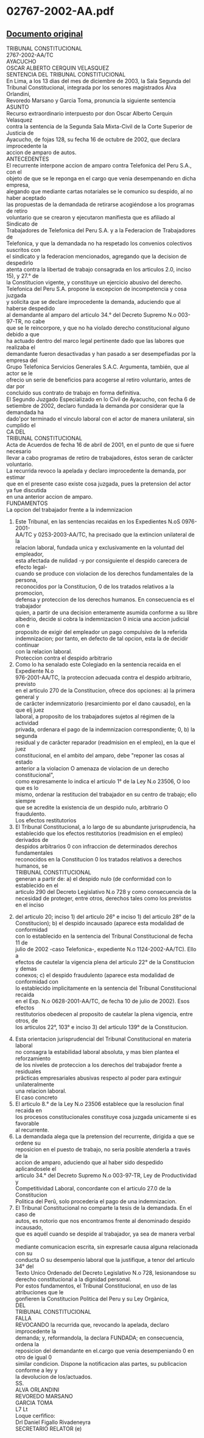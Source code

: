 
02767-2002-AA.pdf
=================
  
[Documento original](https://tc.gob.pe/jurisprudencia/2003/02767-2002-AA.pdf)  
---  
TRIBUNAL CONSTITUCIONAL  
2767-2002-AA/TC  
AYACUCHO  
OSCAR ALBERTO CERQUIN VELASQUEZ  
SENTENCIA DEL TRIBUNAL CONSTITUCIONAL  
En Lima, a los 13 dias del mes de diciembre de 2003, la Sala Segunda del  
Tribunal Constitucional, integrada por los senores magistrados Alva Orlandini,  
Revoredo Marsano y Garcia Toma, pronuncia la siguiente sentencia  
ASUNTO  
Recurso extraordinario interpuesto por don Oscar Alberto Cerquin Velasquez  
contra la sentencia de la Segunda Sala Mixta-Civil de la Corte Superior de Justicia de  
Ayacucho, de fojas 128, su fecha 16 de octubre de 2002, que declara improcedente la  
accion de amparo de autos.  
ANTECEDENTES  
El recurrente interpone accion de amparo contra Telefonica del Peru S.A., con el  
objeto de que se le reponga en el cargo que venia desempenando en dicha empresa,  
alegando que mediante cartas notariales se le comunico su despido, al no haber aceptado  
las propuestas de la demandada de retirarse acogiéndose a los programas de retiro  
voluntario que se crearon y ejecutaron manifiesta que es afiliado al Sindicato de  
Trabajadores de Telefonica del Peru S.A. y a la Federacion de Trabajadores de  
Telefonica, y que la demandada no ha respetado los convenios colectivos suscritos con  
el sindicato y la federacion mencionados, agregando que la decision de despedirlo  
atenta contra la libertad de trabajo consagrada en los articulos 2.0, inciso 15), y 27.° de  
la Constitucion vigente, y constituye un ejercicio abusivo del derecho.  
Telefonica del Peru S.A. propone la excepcion de incompetencia y cosa juzgada  
y solicita que se declare improcedente la demanda, aduciendo que al haberse despedido  
al demandante al amparo del articulo 34.° del Decreto Supremo N.o 003-97-TR, no cabe  
que se le reincorpore, y que no ha violado derecho constitucional alguno debido a que  
ha actuado dentro del marco legal pertinente dado que las labores que realizaba el  
demandante fueron desactivadas y han pasado a ser desempefiadas por la empresa del  
Grupo Telefonica Servicios Generales S.A.C. Argumenta, también, que al actor se le  
ofrecio un serie de beneficios para acogerse al retiro voluntario, antes de dar por  
concluido sus contrato de trabajo en forma definitiva.  
El Segundo Juzgado Especializado en lo Civil de Ayacucho, con fecha 6 de  
setiembre de 2002, declaro fundada la demanda por considerar que la demandada ha  
dado'por terminado el vinculo laboral con el actor de manera unilateral, sin cumplido el  
CA DEL  
TRIBUNAL CONSTITUCIONAL  
Acta de Acuerdos de fecha 16 de abril de 2001, en el punto de que si fuere necesario  
llevar a cabo programas de retiro de trabajadores, éstos seran de carâcter voluntario.  
La recurrida revoco la apelada y declaro improcedente la demanda, por estimar  
que en el presente caso existe cosa juzgada, pues la pretension del actor ya fue discutida  
en una anterior accion de amparo.  
FUNDAMENTOS  
La opcion del trabajador frente a la indemnizacion  
1. Este Tribunal, en las sentencias recaidas en los Expedientes N.oS 0976-2001-  
AA/TC y 0253-2003-AA/TC, ha precisado que la extincion unilateral de la  
relacion laboral, fundada unica y exclusivamente en la voluntad del empleador,  
esta afectada de nulidad -y por consiguiente el despido carecera de efecto legal-  
cuando se produce con violacion de los derechos fundamentales de la persona,  
reconocidos por la Constitucion, 0 de los tratados relativos a la promocion,  
defensa y proteccion de los derechos humanos. En consecuencia es el trabajador  
quien, a partir de una decision enteramente asumida conforme a su libre  
albedrio, decide si cobra la indemnizacion 0 inicia una accion judicial con e  
proposito de exigir del empleador un pago compulsivo de la referida  
indemnizacion; por tanto, en defecto de tal opcion, esta la de decidir continuar  
con la relacion laboral.  
Proteccion contra el despido arbitrario  
2. Como lo ha senalado este Colegiado en la sentencia recaida en el Expediente N.o  
976-2001-AA/TC, la proteccion adecuada contra el despido arbitrario, previsto  
en el articulo 270 de la Constitucion, ofrece dos opciones: a) la primera general y  
de carâcter indemnizatorio (resarcimiento por el dano causado), en la que elj juez  
laboral, a proposito de los trabajadores sujetos al régimen de la actividad  
privada, ordenara el pago de la indemnizacion correspondiente; 0, b) la segunda  
residual y de carâcter reparador (readmision en el empleo), en la que el juez  
constitucional, en el ambito del amparo, debe "reponer las cosas al estado  
anterior a la violacion O amenaza de violacion de un derecho constitucional",  
como expresamente lo indica el articulo 1° de la Ley N.o 23506, O loo que es lo  
mismo, ordenar la restitucion del trabajador en su centro de trabajo; ello siempre  
que se acredite la existencia de un despido nulo, arbitrario O fraudulento.  
Los efectos restitutorios  
3. El Tribunal Constitucional, a lo largo de su abundante jurisprudencia, ha  
establecido que los efectos restitutorios (readmision en el empleo) derivados de  
despidos arbitrarios 0 con infraccion de determinados derechos fundamentales  
reconocidos en la Constitucion 0 los tratados relativos a derechos humanos, se  
TRIBUNAL CONSTITUCIONAL  
generan a partir de: a) el despido nulo (de conformidad con lo establecido en el  
articulo 290 del Decreto Legislativo N.o 728 y como consecuencia de la  
necesidad de proteger, entre otros, derechos tales como los previstos en el inciso  
2) del articulo 20; inciso 1) del articulo 26° e inciso 1) del articulo 28° de la  
Constitucion); b) el despido incausado (aparece esta modalidad de conformidad  
con lo establecido en la sentencia del Tribunal Constitucional de fecha 11 de  
julio de 2002 -caso Telefonica-, expediente N.o 1124-2002-AA/TC). Ello a  
efectos de cautelar la vigencia plena del articulo 22° de la Constitucion y demas  
conexos; c) el despido fraudulento (aparece esta modalidad de conformidad con  
lo establecido implicitamente en la sentencia del Tribunal Constitucional recaida  
en el Exp. N.o 0628-2001-AA/TC, de fecha 10 de julio de 2002). Esos efectos  
restitutorios obedecen al proposito de cautelar la plena vigencia, entre otros, de  
los articulos 22°, 103° e inciso 3) del articulo 139° de la Constitucion.  
4. Esta orientacion jurisprudencial del Tribunal Constitucional en materia laboral  
no consagra la estabilidad laboral absoluta, y mas bien plantea el reforzamiento  
de los niveles de proteccion a los derechos del trabajador frente a residuales  
prâcticas empresariales abusivas respecto al poder para extinguir unilateralmente  
una relacion laboral.  
El caso concreto  
5. El articulo 8.° de la Ley N.o 23506 establece que la resolucion final recaida en  
los procesos constitucionales constituye cosa juzgada unicamente si es favorable  
al recurrente.  
6. La demandada alega que la pretension del recurrente, dirigida a que se ordene su  
reposicion en el puesto de trabajo, no seria posible atenderla a través de la  
accion de amparo, aduciendo que al haber sido despedido aplicandosele el  
articulo 34.° del Decreto Supremo N.o 003-97-TR, Ley de Productividad y  
Competitividad Laboral, concordante con el articulo 27.0 de la Constitucion  
Politica del Perû, solo procederia el pago de una indemnizacion.  
7. El Tribunal Constitucional no comparte la tesis de la demandada. En el caso de  
autos, es notorio que nos encontramos frente al denominado despido incausado,  
que es aquél cuando se despide al trabajador, ya sea de manera verbal O  
mediante comunicacion escrita, sin expresarle causa alguna relacionada con su  
conducta O su desempenio laboral que la justifique, a tenor del articulo 34° del  
Texto Unico Ordenado del Decreto Legislativo N.o 728, lesionandose su  
derecho constitucional a la dignidad personal.  
Por estos fundamentos, el Tribunal Constitucional, en uso de las atribuciones que le  
gonfieren la Constitucion Politica del Peru y su Ley Orgànica,  
DEL  
TRIBUNAL CONSTITUCIONAL  
FALLA  
REVOCANDO la recurrida que, revocando la apelada, declaro improcedente la  
demanda; y, reformandola, la declara FUNDADA; en consecuencia, ordena la  
reposicion del demandante en el.cargo que venia desempeniando 0 en otro de igual 0  
similar condicion. Dispone la notificacion alas partes, su publicacion conforme a ley y  
la devolucion de los/actuados.  
SS.  
ALVA ORLANDINI  
REVOREDO MARSANO  
GARCIA TOMA  
L7 Lt  
Loque cerfifico:  
Drl Daniel Figallo Rivadeneyra  
SECRETARIO RELATOR (e)